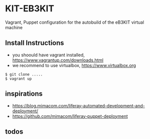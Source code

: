 # KIT-EB3KIT
Vagrant, Puppet configuration for the autobuild of the eB3KIT virtual machine


## Install Instructions

* you shoould have vagrant installed, https://www.vagrantup.com/downloads.html
* we recommend to use virtualbox, https://www.virtualbox.org

```
$ git clone .....
$ vagrant up
```

## inspirations

* https://blog.mimacom.com/liferay-automated-development-and-deployment/
* https://github.com/mimacom/liferay-puppet-deployment


## todos

